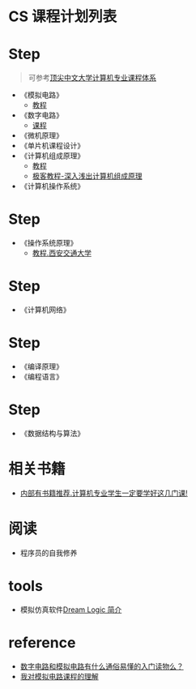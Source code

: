 # CS 课程计划列表

# Step
> 可参考[顶尖中文大学计算机专业课程体系](https://study.163.com/curricula/cs.htm)
- 《模拟电路》
    - [教程](https://www.bilibili.com/video/av5867757?from=search&seid=13514805379078100325)
- 《数字电路》
    - [课程](https://www.bilibili.com/video/av5867041?from=search&seid=16583576826707111207)
- 《微机原理》
- 《单片机课程设计》
- 《计算机组成原理》
    - [教程](https://www.bilibili.com/video/av15123338?from=search&seid=9201064727191488763)
    - [极客教程-深入浅出计算机组成原理](https://time.geekbang.org/column/article/94470)
- 《计算机操作系统》


# Step
- 《操作系统原理》
    - [教程.西安交通大学](https://www.bilibili.com/video/av15123338?t=209)


# Step
- 《计算机网络》

# Step
- 《编译原理》
- 《编程语言》

# Step
- 《数据结构与算法》



# 相关书籍
- [内部有书籍推荐.计算机专业学生一定要学好这几门课!](https://zhuanlan.zhihu.com/p/36036331)

# 阅读
- 程序员的自我修养




# tools
- 模拟仿真软件[Dream Logic 简介](https://www.codecode.net/engintime/Dream-Logic/Dream-Logic)


# reference
- [数字电路和模拟电路有什么通俗易懂的入门读物么？](https://www.zhihu.com/question/22770895?sort=created)
- [我对模拟电路课程的理解](http://www.paincker.com/analog-circuit)
